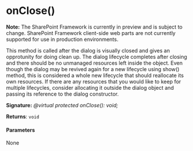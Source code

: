# onClose()
**Note:** The SharePoint Framework is currently in preview and is subject to change. SharePoint Framework client-side web parts are not currently supported for use in production environments.



This method is called after the dialog is visually closed and gives an opprotunity for doing clean up. The dialog lifecycle completes after closing and there should be no unmanaged resources left inside the object. Even though the dialog may be revived again for a new lifecycle using show() method, this is considered a whole new lifecycle that should reallocate its own resources. If there are any resources that you would like to keep for multiple lifecycles, consider allocating it outside the dialog object and passing its reference to the dialog constructor.

**Signature:** _@virtual protected onClose(): void;_

**Returns**: `void`





#### Parameters
None


